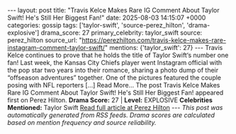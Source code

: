--- layout: post title: "Travis Kelce Makes Rare IG Comment About Taylor Swift! He's Still Her Biggest Fan!" date: 2025-08-03 14:15:07 +0000 categories: gossip tags: ['taylor-swift', 'source-perez_hilton', 'drama-explosive'] drama_score: 27 primary_celebrity: taylor_swift source: perez_hilton source_url: "https://perezhilton.com/travis-kelce-makes-rare-instagram-comment-taylor-swift/" mentions: {'taylor_swift': 27} --- Travis Kelce continues to prove that he holds the title of Taylor Swift‘s number one fan! Last week, the Kansas City Chiefs player went Instagram official with the pop star two years into their romance, sharing a photo dump of their “offseason adventures” together. One of the pictures featured the couple posing with NFL reporters [...] Read More... The post Travis Kelce Makes Rare IG Comment About Taylor Swift! He's Still Her Biggest Fan! appeared first on Perez Hilton. **Drama Score:** 27 | **Level:** EXPLOSIVE **Celebrities Mentioned:** Taylor Swift [Read full article at Perez Hilton](https://perezhilton.com/travis-kelce-makes-rare-instagram-comment-taylor-swift/) --- *This post was automatically generated from RSS feeds. Drama scores are calculated based on mention frequency and source reliability.*